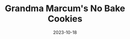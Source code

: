 ---
title: Grandma Marcum's No Bake Cookies 
categories: 
    - Cookies 
	- Desserts
date: 2023-10-18
featured_image: 
recipe:
  servings: 15-20
  prep: n/a
  cook: n/a
  ingredients_markdown: |-
    * 1/4 cup cocoa powder
	* 2 cups sugar 
	* 1 stick butter 
	* 1/2 cup milk 
	* 1/2 cup peanut butter 
	* 1/2 tsp vanilla extract 
	* 3 cups quick cooking oatmeal
  directions_markdown: |-
    1. Melt the stick of butter 
	2. Add cocoa and sugar and whisk with the butter. 
	3. Once mixed, add milk and peanut butter and bring to a boil 
	4. Take off heat and add vanilla extract 
	5. Mix into the oatmeal 
	6. Drop large spoonfuls onto buttered sheet and place in refrigerator to set. 
  notes_markdown: |-
	* you can remove the peanut butter without changing anything else about the recipe 
---